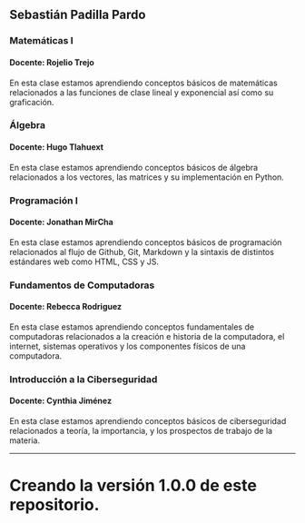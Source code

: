 ## Sebastián Padilla Pardo

### Matemáticas I
#### Docente:  Rojelio Trejo
En esta clase estamos aprendiendo conceptos básicos de matemáticas relacionados a las funciones de clase lineal y exponencial así como su graficación. 
### Álgebra
#### Docente:  Hugo Tlahuext
En esta clase estamos aprendiendo conceptos básicos de álgebra relacionados a los vectores, las matrices y su implementación en Python.
### Programación I
#### Docente:  Jonathan MirCha
En esta clase estamos aprendiendo conceptos básicos de programación relacionados al flujo de Github, Git, Markdown y la sintaxis de distintos estándares web como HTML, CSS y JS.
### Fundamentos de Computadoras
#### Docente:  Rebecca Rodriguez
En esta clase estamos aprendiendo conceptos fundamentales de computadoras relacionados a la creación e historia de la computadora, el internet, sistemas operativos y los componentes físicos de una computadora.
### Introducción a la Ciberseguridad
#### Docente:  Cynthia Jiménez
En esta clase estamos aprendiendo conceptos básicos de ciberseguridad relacionados a teoría, la importancia, y los prospectos de trabajo de la materia.

---
# Creando la versión 1.0.0 de este repositorio.